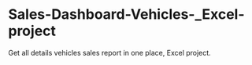 # Sales-Dashboard-Vehicles-_Excel-project
Get all details vehicles sales report in one place, Excel project.
